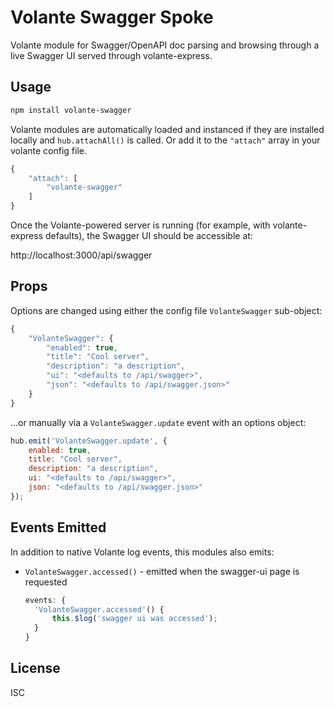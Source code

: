 # Volante Swagger Spoke

Volante module for Swagger/OpenAPI doc parsing and browsing through a live Swagger UI served through volante-express.

## Usage

```bash
npm install volante-swagger
```

Volante modules are automatically loaded and instanced if they are installed locally and `hub.attachAll()` is called. Or add it to the `"attach"` array in your volante config file.

```js
{
	"attach": [
		"volante-swagger"
	]
}
```

Once the Volante-powered server is running (for example, with volante-express defaults), the Swagger UI should be accessible at:

http://localhost:3000/api/swagger

## Props

Options are changed using either the config file `VolanteSwagger` sub-object:

```js
{
	"VolanteSwagger": {
		"enabled": true,
		"title": "Cool server",
		"description": "a description",
		"ui": "<defaults to /api/swagger>",
		"json": "<defaults to /api/swagger.json>"
	}
}
```

...or manually via a `VolanteSwagger.update` event with an options object:

```js
hub.emit('VolanteSwagger.update', {
	enabled: true,
	title: "Cool server",
	description: "a description",
	ui: "<defaults to /api/swagger>",
	json: "<defaults to /api/swagger.json>"
});
```

## Events Emitted

In addition to native Volante log events, this modules also emits:

- `VolanteSwagger.accessed()` - emitted when the swagger-ui page is requested
  ```js
  events: {
    'VolanteSwagger.accessed'() {
    	this.$log('swagger ui was accessed');
    }
  }
  ```

## License

ISC